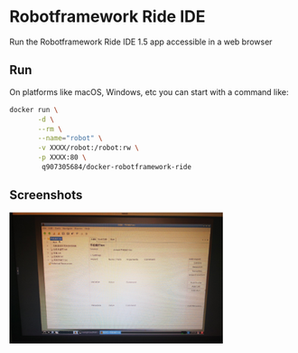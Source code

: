 # Robotframework Ride IDE 

Run the Robotframework Ride IDE 1.5 app accessible in a web browser

## Run

On platforms like macOS, Windows, etc you can start with a command like:

```bash
docker run \
       -d \
       --rm \
       --name="robot" \
       -v XXXX/robot:/robot:rw \
       -p XXXX:80 \
        q907305684/docker-robotframework-ride
```

## Screenshots

<img src="Screenshot.jpg" style="width:75%;height:75%;"/>
